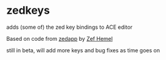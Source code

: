 # zedkeys

adds (some of) the zed key bindings to ACE editor

Based on code from [zedapp](https://github.com/zedapp) by [Zef Hemel](https://github.com/zefhemel)

still in beta, will add more keys and bug fixes as time goes on
